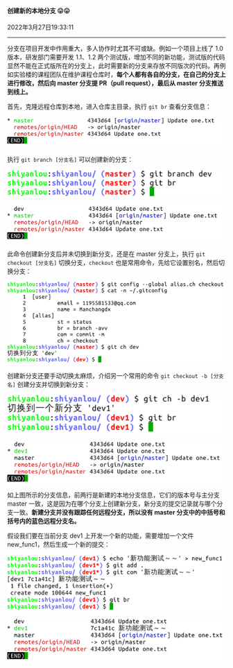 #### 创建新的本地分支   😛😛

2022年3月27日19:33:11

---

分支在项目开发中作用重大，多人协作时尤其不可或缺。例如一个项目上线了 1.0 版本，研发部门需要开发 1.1、1.2 两个测试版，增加不同的新功能，测试版的代码显然不能在正式版所在的分支上，此时需要新的分支来存放不同版次的代码。再例如实验楼的课程团队在维护课程仓库时，**每个人都有各自的分支，在自己的分支上进行修改，然后向 master 分支提 PR（pull request），最后从 master 分支推送到线上。**

首先，克隆远程仓库到本地，进入仓库主目录，执行 `git br` 查看分支信息：

![此处输入图片的描述](3.3_创建本地新分支.assets/document-uid310176labid9816timestamp1548756656270.png)

执行 `git branch [分支名]` 可以创建新的分支：

![此处输入图片的描述](3.3_创建本地新分支.assets/document-uid310176labid9816timestamp1548756667547.png)

![此处输入图片的描述](3.3_创建本地新分支.assets/document-uid310176labid9816timestamp1548756678357.png)

此命令创建新分支后并未切换到新分支，还是在 master 分支上，执行 `git checkout [分支名]` 切换分支，`checkout` 也是常用命令，先给它设置别名，然后切换分支：

![此处输入图片的描述](3.3_创建本地新分支.assets/document-uid310176labid9816timestamp1548756690117.png)

创建新分支还要手动切换太麻烦，介绍另一个常用的命令 `git checkout -b [分支名]` 创建分支并切换到新分支：

![此处输入图片的描述](3.3_创建本地新分支.assets/document-uid310176labid9816timestamp1548756699772.png)

![此处输入图片的描述](3.3_创建本地新分支.assets/document-uid310176labid9816timestamp1548756709123.png)

如上图所示的分支信息，前两行是新建的本地分支信息，它们的版本号与主分支 master 一致，这是因为在哪个分支上创建新分支，新分支的提交记录就与哪个分支一致。**新建分支并没有跟踪任何远程分支，所以没有 master 分支中的中括号和括号内的蓝色远程分支名。**

假设我们要在当前分支 dev1 上开发一个新的功能，需要增加一个文件 new_func1，然后生成一个新的提交：

![此处输入图片的描述](3.3_创建本地新分支.assets/document-uid310176labid9816timestamp1548756721331.png)

![此处输入图片的描述](3.3_创建本地新分支.assets/document-uid310176labid9816timestamp1548756731105.png)